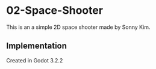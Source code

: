 # 02-Space-Shooter

This is an a simple 2D space shooter made by Sonny Kim.

## Implementation
Created in Godot 3.2.2
